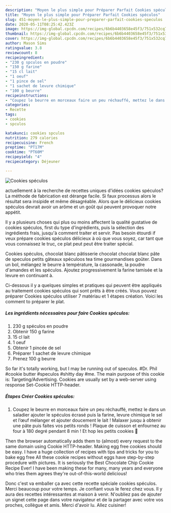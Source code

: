 ```yaml
---
description: "Moyen le plus simple pour Préparer Parfait Cookies spéculos"
title: "Moyen le plus simple pour Préparer Parfait Cookies spéculos"
slug: 451-moyen-le-plus-simple-pour-preparer-parfait-cookies-speculos
date: 2020-05-11T08:25:42.423Z
image: https://img-global.cpcdn.com/recipes/6b6b4403658e45f3/751x532cq70/cookies-speculos-photo-principale-de-la-recette.jpg
thumbnail: https://img-global.cpcdn.com/recipes/6b6b4403658e45f3/751x532cq70/cookies-speculos-photo-principale-de-la-recette.jpg
cover: https://img-global.cpcdn.com/recipes/6b6b4403658e45f3/751x532cq70/cookies-speculos-photo-principale-de-la-recette.jpg
author: Mason Sims
ratingvalue: 3.8
reviewcount: 8
recipeingredient:
- "230 g spculos en poudre"
- "150 g farine"
- "15 cl lait"
- "1 oeuf"
- "1 pince de sel"
- "1 sachet de levure chimique"
- "100 g beurre"
recipeinstructions:
- "Coupez le beurre en morceaux faire un peu réchauffé, mettez le dans un saladier ajouter le spéculos écrasé puis la farine, levure chimique le sel et l’œuf mélanger et ajouter doucement le lait ! Malaxer jusqu à obtenir une pâte puis faites vos petits ronds ! Plaque de cuisson et enfournez au four à 180 degré pendant 8 min ! Et hop les petits cookies 🍪"
categories:
- Recette
tags:
- cookies
- spculos

katakunci: cookies spculos 
nutrition: 279 calories
recipecuisine: French
preptime: "PT17M"
cooktime: "PT60M"
recipeyield: "4"
recipecategory: Déjeuner

---
```



![Cookies spéculos](https://img-global.cpcdn.com/recipes/6b6b4403658e45f3/751x532cq70/cookies-speculos-photo-principale-de-la-recette.jpg)

actuellement à la recherche de recettes uniques d'idées cookies spéculos? La méthode de fabrication est dérange facile. Si faux processus alors le résultat sera insipide et même désagréable. Alors que le délicieux cookies spéculos devrait avoir un arôme et un goût qui peuvent provoquer notre appétit.

Il y a plusieurs choses qui plus ou moins affectent la qualité gustative de cookies spéculos, first du type d'ingrédients, puis la sélection des ingrédients frais, jusqu'à comment traiter et servir. Pas besoin étourdi if veux prépare cookies spéculos délicieux à où que vous soyez, car tant que vous connaissez le truc, ce plat peut peut être traiter spécial.

Cookies spéculos, chocolat blanc pâtisserie chocolat chocolat blanc pâte de speculos petits gâteaux spéculoos tea time gourmandises goûter. Dans un bol, mélangez le beurre à température, la cassonade, la poudre d&#39;amandes et les spéculos. Ajoutez progressivement la farine tamisée et la levure en continuant à.


Ci-dessous il y a quelques simples et pratiques qui peuvent être appliqués au traitement cookies spéculos qui sont prêts à être créés. Vous pouvez préparer Cookies spéculos utiliser 7 matériau et 1 étapes création. Voici les comment to préparer le plat.

<!--inarticleads1-->

##### Les ingrédients nécessaires pour faire Cookies spéculos:

1.  230 g spéculos en poudre
1. Obtenir 150 g farine
1.  15 cl lait
1.  1 oeuf
1. Obtenir 1 pincée de sel
1. Préparer 1 sachet de levure chimique
1. Prenez 100 g beurre


So far it&#39;s totally working, but I may be running out of speculos. #Dr. Phil #cookie butter #speculos #shitty day #me. The main purpose of this cookie is: Targeting/Advertising. Cookies are usually set by a web-server using response Set-Cookie HTTP-header. 

<!--inarticleads2-->

##### Étapes Créer Cookies spéculos:

1. Coupez le beurre en morceaux faire un peu réchauffé, mettez le dans un saladier ajouter le spéculos écrasé puis la farine, levure chimique le sel et l’œuf mélanger et ajouter doucement le lait ! Malaxer jusqu à obtenir une pâte puis faites vos petits ronds ! Plaque de cuisson et enfournez au four à 180 degré pendant 8 min ! Et hop les petits cookies 🍪


Then the browser automatically adds them to (almost) every request to the same domain using Cookie HTTP-header. Making egg free cookies should be easy. I have a huge collection of recipes with tips and tricks for you to bake egg free All these cookie recipes without eggs have step-by-step procedure with pictures. It is seriously the Best Chocolate Chip Cookie Recipe Ever! I have been making these for many, many years and everyone who tries them agrees they&#39;re out-of-this-world delicious! 


Donc c'est va emballer ça avec cette recette spéciale cookies spéculos. Merci beaucoup pour votre temps. Je confiant vous le ferez chez vous. Il y aura des recettes  intéressantes at maison à venir. N'oubliez pas de ajouter un signet cette page dans votre navigateur et de la partager avec votre vos proches, collègue et amis. Merci d'avoir lu. Allez cuisiner!
